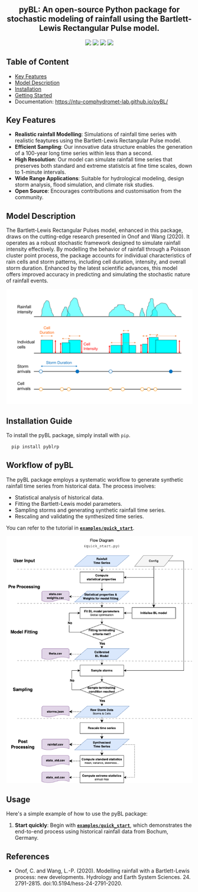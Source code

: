 <!-- <h1 align="center">
  <br>
  <a href="https://example.com/">
  <img src="path_to_uploaded_image/logo.png" alt="pyBL" width="200"></a>
  <br>
  pyBL
  <br>
</h1> -->

<h2 align="center">pyBL: An open-source Python package for stochastic modeling of rainfall using the Bartlett-Lewis Rectangular Pulse model.</h2>

<p align="center">
  <a href="http://makeapullrequest.com"><img src="https://img.shields.io/badge/PRs-welcome-brightgreen.svg"></a>
  <a href="https://github.com/NTU-CompHydroMet-Lab/pyBL/actions/workflows/tests.yml"><img src="https://github.com/NTU-CompHydroMet-Lab/pyBL/actions/workflows/tests.yml/badge.svg"></a>
  <a href="https://github.com/NTU-CompHydroMet-Lab/pyBL/actions/workflows/docs.yml"><img src="https://github.com/NTU-CompHydroMet-Lab/pyBL/actions/workflows/docs.yml/badge.svg"></a>
  <a><img src="https://img.shields.io/pypi/pyversions/pyBLRP"></a>
</p>

## Table of Content

- [Key Features](#key-features)
- [Model Description](#model-description)
- [Installation](#installation-guide)
- [Getting Started](#workflow-of-pyBL)
- Documentation: https://ntu-comphydromet-lab.github.io/pyBL/


## Key Features
- **Realistic rainfall Modelling**: Simulations of rainfall time series with realistic feaytures using the Bartlett-Lewis Rectangular Pulse model.
- **Efficient Sampling**: Our innovative data structure enables the generation of a 100-year long time series within less than a second.
- **High Resolution**: Our model can simulate rainfall time series that preserves both standard and extreme statistcis at fine time scales, down to 1-minute intervals.
- **Wide Range Applications**: Suitable for hydrological modeling, design storm analysis, flood simulation, and climate risk studies.
- **Open Source**: Encourages contributions and customisation from the community.

## Model Description
The Bartlett-Lewis Rectangular Pulses model, enhanced in this package, draws on the cutting-edge research presented in Onof and Wang (2020). It operates as a robust stochastic framework designed to simulate rainfall intensity effectively. By modelling the behavior of rainfall through a Poisson cluster point process, the package accounts for individual characteristics of rain cells and storm patterns, including cell duration, intensity, and overall storm duration. Enhanced by the latest scientific advances, this model offers improved accuracy in predicting and simulating the stochastic nature of rainfall events.

![fig01-RBL](https://raw.githubusercontent.com/NTU-CompHydroMet-Lab/pyBL/main/assets/fig01-RBL.png)

## Installation Guide
To install the pyBL package, simply install with `pip`.
```bash
  pip install pyblrp
```

## Workflow of pyBL

<!-- //CY: previous version -->
<!-- The pyBL package follows a systematic workflow for generating synthetic rainfall time series using historical records. The process involves computing statistical properties, fitting BL model parameters, sampling storms, and rescaling time series to produce synthesized time series. -->

The pyBL package employs a systematic workflow to generate synthetic rainfall time series from historical data. The process involves:

- Statistical analysis of historical data.
- Fitting the Bartlett-Lewis model parameters.
- Sampling storms and generating synthetic rainfall time series.
- Rescaling and validating the synthesized time series.

You can refer to the tutorial in [**`examples/quick_start`**](https://github.com/NTU-CompHydroMet-Lab/pyBL/blob/main/examples/quick_start/quick_start.ipynb).

<!-- //CY: the necessarity of adding this line? -->
<!-- For a detailed breakdown of each step, see our Detailed Workflow Documentation. -->

![fig02-package-workflow](https://raw.githubusercontent.com/NTU-CompHydroMet-Lab/pyBL/main/assets/fig02-package-workflow.png)


## Usage

Here's a simple example of how to use the pyBL package:


1. **Start quickly**: Begin with [**`examples/quick_start`**](https://github.com/NTU-CompHydroMet-Lab/pyBL/blob/main/examples/quick_start/quick_start.ipynb), which demonstrates the end-to-end process using historical rainfall data from Bochum, Germany.
<!-- 
2. **Some simple examples**

```python
import pybl

# Example usage
# [[need help from kilin]]

``` -->
<!-- ## Contribution  -->

<!-- ## Citation -->


## References
-  Onof, C. and Wang, L.-P. (2020). Modelling rainfall with a Bartlett-Lewis process: new developments. Hydrology and Earth System Sciences. 24. 2791-2815. doi:10.5194/hess-24-2791-2020. 
